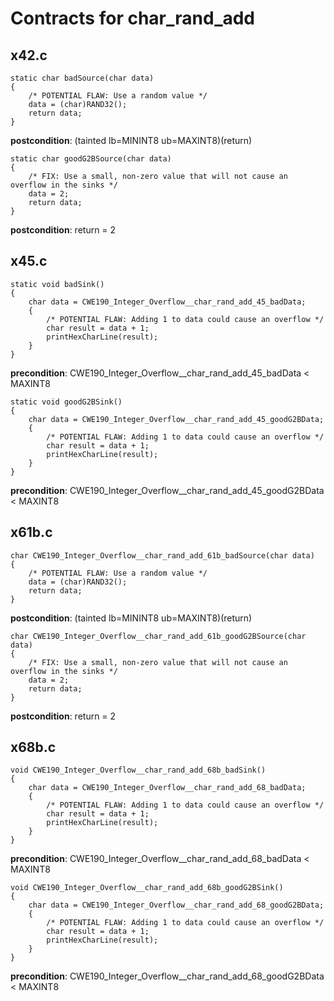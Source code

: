 # Contracts for char_rand_add

## x42.c

```
static char badSource(char data)
{
    /* POTENTIAL FLAW: Use a random value */
    data = (char)RAND32();
    return data;
}
```
**postcondition**: (tainted lb=MININT8 ub=MAXINT8)(return)

```
static char goodG2BSource(char data)
{
    /* FIX: Use a small, non-zero value that will not cause an overflow in the sinks */
    data = 2;
    return data;
}
```
**postcondition**: return = 2


## x45.c

```
static void badSink()
{
    char data = CWE190_Integer_Overflow__char_rand_add_45_badData;
    {
        /* POTENTIAL FLAW: Adding 1 to data could cause an overflow */
        char result = data + 1;
        printHexCharLine(result);
    }
}
```
**precondition**: CWE190_Integer_Overflow__char_rand_add_45_badData < MAXINT8

```
static void goodG2BSink()
{
    char data = CWE190_Integer_Overflow__char_rand_add_45_goodG2BData;
    {
        /* POTENTIAL FLAW: Adding 1 to data could cause an overflow */
        char result = data + 1;
        printHexCharLine(result);
    }
}
```
**precondition**: CWE190_Integer_Overflow__char_rand_add_45_goodG2BData < MAXINT8


## x61b.c

```
char CWE190_Integer_Overflow__char_rand_add_61b_badSource(char data)
{
    /* POTENTIAL FLAW: Use a random value */
    data = (char)RAND32();
    return data;
}
```
**postcondition**: (tainted lb=MININT8 ub=MAXINT8)(return)

```
char CWE190_Integer_Overflow__char_rand_add_61b_goodG2BSource(char data)
{
    /* FIX: Use a small, non-zero value that will not cause an overflow in the sinks */
    data = 2;
    return data;
}
```
**postcondition**: return = 2


## x68b.c

```
void CWE190_Integer_Overflow__char_rand_add_68b_badSink()
{
    char data = CWE190_Integer_Overflow__char_rand_add_68_badData;
    {
        /* POTENTIAL FLAW: Adding 1 to data could cause an overflow */
        char result = data + 1;
        printHexCharLine(result);
    }
}
```
**precondition**: CWE190_Integer_Overflow__char_rand_add_68_badData < MAXINT8

```
void CWE190_Integer_Overflow__char_rand_add_68b_goodG2BSink()
{
    char data = CWE190_Integer_Overflow__char_rand_add_68_goodG2BData;
    {
        /* POTENTIAL FLAW: Adding 1 to data could cause an overflow */
        char result = data + 1;
        printHexCharLine(result);
    }
}
```
**precondition**: CWE190_Integer_Overflow__char_rand_add_68_goodG2BData < MAXINT8
